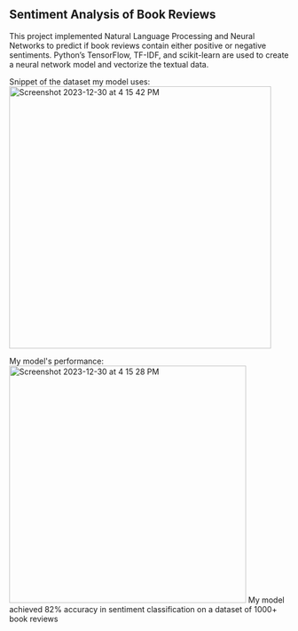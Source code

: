 ## Sentiment Analysis of Book Reviews 
This project implemented Natural Language Processing and Neural Networks to predict if book reviews contain either positive or negative sentiments. 
Python’s TensorFlow, TF-IDF, and scikit-learn are used to create a neural network model and vectorize the textual data.  

Snippet of the dataset my model uses:
<img width="472" alt="Screenshot 2023-12-30 at 4 15 42 PM" src="https://github.com/Byeolah-Kwon/ML-Portfolio/assets/119546622/368fbade-38de-4f9b-94ea-3ab859275497">

My model's performance:
<img width="427" alt="Screenshot 2023-12-30 at 4 15 28 PM" src="https://github.com/Byeolah-Kwon/ML-Portfolio/assets/119546622/7da1805d-0bbe-40d6-b2a8-05e08f68d469">
My model achieved 82% accuracy in sentiment classification on a dataset of 1000+ book reviews
